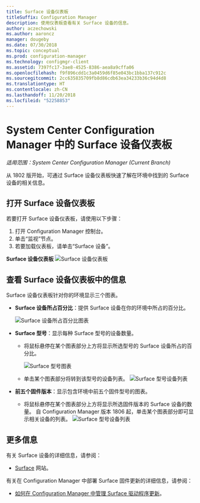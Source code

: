 ```yaml
---
title: Surface 设备仪表板
titleSuffix: Configuration Manager
description: 使用仪表板查看有关 Surface 设备的信息。
author: aczechowski
ms.author: aaroncz
manager: dougeby
ms.date: 07/30/2018
ms.topic: conceptual
ms.prod: configuration-manager
ms.technology: configmgr-client
ms.assetid: 7397fc17-3ae8-4525-8386-aea8a9cffa06
ms.openlocfilehash: f9f896cdd1c3a0459d6f85e043bc1bba137c912c
ms.sourcegitcommit: 2cc635835709fb8d86cdb63ea34233b36c94d4d8
ms.translationtype: HT
ms.contentlocale: zh-CN
ms.lasthandoff: 11/20/2018
ms.locfileid: "52258853"
---
```

# <a name="surface-device-dashboard-in-system-center-configuration-manager"></a>System Center Configuration Manager 中的 Surface 设备仪表板

*适用范围：System Center Configuration Manager (Current Branch)*

从 1802 版开始，可通过 Surface 设备仪表板快速了解在环境中找到的 Surface 设备的相关信息。 <!--1355788-->

## <a name="open-the-surface-device-dashboard"></a>打开 Surface 设备仪表板

若要打开 Surface 设备仪表板，请使用以下步骤： 

1. 打开 Configuration Manager 控制台。 
2. 单击“监视”节点。 
3. 若要加载仪表板，请单击“Surface 设备”。

**Surface 设备仪表板**
![Surface 设备仪表板](media\Surface-device-dashboard.PNG)



## <a name="reviewing-information-in-the-surface-device-dashboard"></a>查看 Surface 设备仪表板中的信息

Surface 设备仪表板针对你的环境显示三个图表。 

- **Surface 设备所占百分比**：提供 Surface 设备在你的环境中所占的百分比。

    ![Surface 设备所占百分比图表](media\Percent-Surface-Devices.PNG)
- **Surface 型号**：显示每种 Surface 型号的设备数量。 
    - 将鼠标悬停在某个图表部分上方将显示所选型号的 Surface 设备所占的百分比。 

         ![Surface 型号图表](media\Surface-Models-Hover.PNG)
    - 单击某个图表部分将转到该型号的设备列表。 
        ![Surface 型号设备列表](media\Surface-Model-Device-List.PNG)

- **前五个固件版本**：显示包含环境中前五个固件型号的图表。 
    - 将鼠标悬停在某个图表部分上方将显示所选固件版本的 Surface 设备的数量。 自 Configuration Manager 版本 1806 起，单击某个图表部分即可显示相关设备的列表。 <!--1358654--> ![Surface 型号设备列表](media\Surface-Firmware-Hover.PNG)


## <a name="more-information"></a>更多信息

有关 Surface 设备的详细信息，请参阅：
 - [Surface]( https://go.microsoft.com/fwlink/?linkid=861998) 网站。
    
有关在 Configuration Manager 中部署 Surface 固件更新的详细信息，请参阅：
 - [如何在 Configuration Manager 中管理 Surface 驱动程序更新]( https://support.microsoft.com/help/4098906)。




